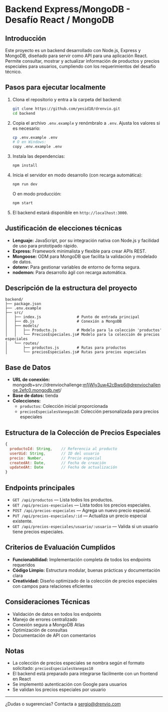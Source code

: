 # Backend Express/MongoDB - Desafío React / MongoDB

## Introducción
Este proyecto es un backend desarrollado con Node.js, Express y MongoDB, diseñado para servir como API para una aplicación React. Permite consultar, mostrar y actualizar información de productos y precios especiales para usuarios, cumpliendo con los requerimientos del desafío técnico.

## Pasos para ejecutar localmente

1. Clona el repositorio y entra a la carpeta del backend:
   ```sh
   git clone https://github.com/yesid10/drenvio.git
   cd backend
   ```
2. Copia el archivo `.env.example` y renómbralo a `.env`. Ajusta los valores si es necesario:
   ```sh
   cp .env.example .env
   # O en Windows:
   copy .env.example .env
   ```
3. Instala las dependencias:
   ```sh
   npm install
   ```
4. Inicia el servidor en modo desarrollo (con recarga automática):
   ```sh
   npm run dev
   ```
   O en modo producción:
   ```sh
   npm start
   ```
5. El backend estará disponible en `http://localhost:3000`.

## Justificación de elecciones técnicas
- **Lenguaje:** JavaScript, por su integración nativa con Node.js y facilidad de uso para prototipado rápido.
- **Express:** Framework minimalista y flexible para crear APIs REST.
- **Mongoose:** ODM para MongoDB que facilita la validación y modelado de datos.
- **dotenv:** Para gestionar variables de entorno de forma segura.
- **nodemon:** Para desarrollo ágil con recarga automática.

## Descripción de la estructura del proyecto
```
backend/
├── package.json
├── .env.example
├── src/
│   ├── index.js                # Punto de entrada principal
│   ├── db.js                   # Conexión a MongoDB
│   ├── models/
│   │   ├── Producto.js         # Modelo para la colección 'productos'
│   │   └── PreciosEspeciales.js# Modelo para la colección de precios especiales
│   └── routes/
│       ├── productos.js        # Rutas para productos
│       └── preciosEspeciales.js# Rutas para precios especiales
```

## Base de Datos
- **URL de conexión:** mongodb+srv://drenviochallenge:m1jWly3uw42cBwp6@drenviochallenge.2efc0.mongodb.net/
- **Base de datos:** tienda
- **Colecciones:**
  - `productos`: Colección inicial proporcionada
  - `preciosEspecialesVanegas10`: Colección personalizada para precios especiales

## Estructura de la Colección de Precios Especiales
```javascript
{
  productoId: String,    // Referencia al producto
  userUid: String,       // ID del usuario
  precio: Number,        // Precio especial
  createdAt: Date,       // Fecha de creación
  updatedAt: Date        // Fecha de actualización
}
```

## Endpoints principales
- `GET /api/productos` — Lista todos los productos.
- `GET /api/precios-especiales` — Lista todos los precios especiales.
- `POST /api/precios-especiales` — Agrega un nuevo precio especial.
- `PUT /api/precios-especiales/:id` — Actualiza un precio especial existente.
- `GET /api/precios-especiales/usuario/:usuario` — Valida si un usuario tiene precios especiales.

## Criterios de Evaluación Cumplidos
- **Funcionabilidad:** Implementación completa de todos los endpoints requeridos
- **Código Limpio:** Estructura modular, buenas prácticas y documentación clara
- **Creatividad:** Diseño optimizado de la colección de precios especiales con campos para relaciones eficientes

## Consideraciones Técnicas
- Validación de datos en todos los endpoints
- Manejo de errores centralizado
- Conexión segura a MongoDB Atlas
- Optimización de consultas
- Documentación de API con comentarios

## Notas
- La colección de precios especiales se nombra según el formato solicitado: `preciosEspecialesVanegas10`
- El backend está preparado para integrarse fácilmente con un frontend en React
- Se implementó autenticación con Google para usuarios
- Se validan los precios especiales por usuario

---

¿Dudas o sugerencias? Contacta a sergio@drenvio.com
